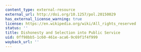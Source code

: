 ```yaml
---
content_type: external-resource
external_url: http://doi.org/10.1257/pol.20150029
has_external_license_warning: true
license: https://en.wikipedia.org/wiki/All_rights_reserved
status: ''
title: Dishonesty and Selection into Public Service
uid: 0ff98bb5-1c60-461e-aca6-9c69f1f4f999
wayback_url: ''
---
```

